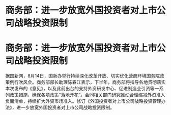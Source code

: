 # 商务部：进一步放宽外国投资者对上市公司战略投资限制

# 商务部：进一步放宽外国投资者对上市公司战略投资限制

据国新网，8月14日，国新办举行持续深化改革开放、切实优化营商环境国务院政策例行吹风会。商务部部长助理陈春江表示，下半年，商务部将指导各地贯彻落实本次发布的《意见》，以及此前出台的支持外资研发中心、促进制造业引资等一系列政策措施，确保各项政策“落地开花”。会同相关部门研究推动合理缩减外资准入负面清单，持续扩大外资市场准入。修订《外国投资者对上市公司战略投资管理办法》，进一步放宽外国投资者对上市公司战略投资限制。


